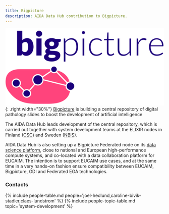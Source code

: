 ```yaml
---
title: Bigpicture
description: AIDA Data Hub contribution to Bigpicture.
---
```

![Bigpicture logo](/assets/images/logos/bigpicture-logo.png){: .right width="30%"}
[Bigpicture](https://bigpicture.eu/) is building a central repository of digital
pathology slides to boost the development of artificial intelligence

The AIDA Data Hub leads development of the central repository, which is carried
out together with system development teams at the ELIXIR nodes in Finland
([CSC](https:/csc.fi)) and Sweden ([NBIS](https://nbis.se)).

AIDA Data Hub is also setting up a Bigpicture Federated node on its
[data science platform](../../../data-science-platform), close to national and
European high-performance compute systems, and co-located with a data collaboration
platform for EUCAIM. The intention is to support EUCAIM use cases, and at
the same time in a very hands-on fashion ensure compatibility between EUCAIM,
Bigpicture, GDI and Federated EGA technologies.

### Contacts
{% include people-table.md people='joel-hedlund,caroline-bivik-stadler,claes-lundstrom' %}
{% include people-topic-table.md topic='system-development' %}
